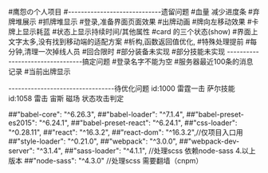 #鹰怨の个人项目
#-----------------------------遗留问题
#血量 减少进度条
#弃牌堆展示
#抓牌堆显示
#登录,准备界面页面效果
#出牌动画
#牌向左移动效果
#卡牌上显示耗蓝
#状态上显示持续时间/其他属性
#card 的三个状态(show)
#界面上文字太多,没有找到移动端的适配方案
#析构,函数返回值优化,
#特殊处理提前
#每分钟,清理一次掉线人员
#回合限时
#部分装备未实现
#部分技能未实现
---------------------------------搞定问题
#登录名字不能为空
#服务器最近100条的消息记录
#当前出牌显示

---------------------------------待优化问题
id:1000  雷霆一击 萨尔技能 
id:1058  雷击    宙斯
磁场 状态攻击判定


##"babel-core": "^6.26.3",
##"babel-loader": "^7.1.4",
##"babel-preset-es2015": "^6.24.1",
##"babel-preset-react": "^6.24.1",
##"css-loader": "^0.28.11",
##"react": "^16.3.2",
##"react-dom": "^16.3.2",//仅项目入口用
##"style-loader": "^0.21.0",
##"webpack": "^3.0.0",
##"webpack-dev-server": "^3.1.4",
##"sass-loader": "^4.1.1", //处理scss 依赖node-sass 4.以上版本
##"node-sass": "^4.3.0" //处理scss 需要翻墙（cnpm）